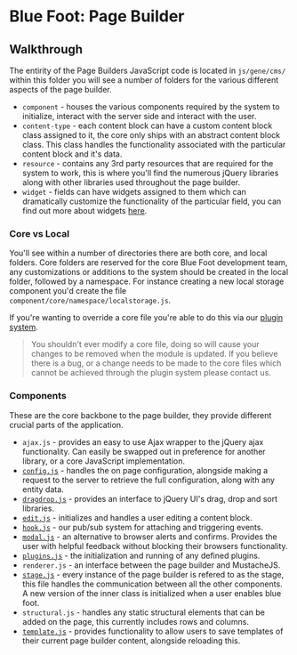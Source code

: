 # Blue Foot: Page Builder
## Walkthrough
The entirity of the Page Builders JavaScript code is located in `js/gene/cms/` within this folder you will see a number of folders for the various different aspects of the page builder.

- `component` - houses the various components required by the system to initialize, interact with the server side and interact with the user.
- `content-type` - each content block can have a custom content block class assigned to it, the core only ships with an abstract content block class. This class handles the functionality associated with the particular content block and it's data.
- `resource` - contains any 3rd party resources that are required for the system to work, this is where you'll find the numerous jQuery libraries along with other libraries used throughout the page builder.
- `widget` - fields can have widgets assigned to them which can dramatically customize the functionality of the particular field, you can find out more about widgets [here](PageBuilder/Edit/Widgets.md).

### Core vs Local
You'll see within a number of directories there are both core, and local folders. Core folders are reserved for the core Blue Foot development team, any customizations or additions to the system should be created in the local folder, followed by a namespace. 
For instance creating a new local storage component you'd create the file `component/core/namespace/localstorage.js`.

If you're wanting to override a core file you're able to do this via our [plugin system](PageBuilder/Plugins.md).

> You shouldn't ever modify a core file, doing so will cause your changes to be removed when the module is updated. If you believe there is a bug, or a change needs to be made to the core files which cannot be achieved through the plugin system please contact us. 

### Components
These are the core backbone to the page builder, they provide different crucial parts of the application.  

- `ajax.js` - provides an easy to use Ajax wrapper to the jQuery ajax functionality. Can easily be swapped out in preference for another library, or a core JavaScript implementation.
- [`config.js`](PageBuilder/Component/Config.md) - handles the on page configuration, alongside making a request to the server to retrieve the full configuration, along with any entity data.
- [`dragdrop.js`](PageBuilder/Component/DragDrop.md) - provides an interface to jQuery UI's drag, drop and sort libraries.
- [`edit.js`](PageBuilder/Edit.md) - initializes and handles a user editing a content block.
- [`hook.js`](PageBuilder/Hooks.md) - our pub/sub system for attaching and triggering events.
- [`modal.js`](PageBuilder/Modal.md) - an alternative to browser alerts and confirms. Provides the user with helpful feedback without blocking their browsers functionality.
- [`plugins.js`](PageBuilder/Plugins.md) - the initialization and running of any defined plugins.
- `renderer.js` - an interface between the page builder and MustacheJS.
- [`stage.js`](PageBuilder/Stage.md) - every instance of the page builder is refered to as the stage, this file handles the communication between all the other components. A new version of the inner class is initialized when a user enables blue foot.
- `structural.js` - handles any static structural elements that can be added on the page, this currently includes rows and columns.
- [`template.js`](PageBuilder/Template.md) - provides functionality to allow users to save templates of their current page builder content, alongside reloading this.